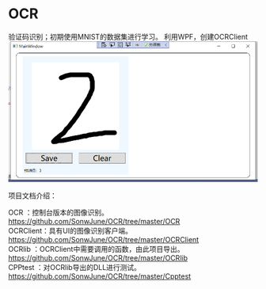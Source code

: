# OCR
验证码识别；初期使用MNIST的数据集进行学习。
利用WPF，创建OCRClient
![image text](https://github.com/SonwJune/OCR/blob/master/OCRClient/img/result.png)

项目文档介绍：

OCR      ：控制台版本的图像识别。<br>
<a>https://github.com/SonwJune/OCR/tree/master/OCR</a><br>
OCRClient：具有UI的图像识别客户端。<br>
<a>https://github.com/SonwJune/OCR/tree/master/OCRClient</a><br>
OCRlib   ：OCRClient中需要调用的函数，由此项目导出。<br>
<a>https://github.com/SonwJune/OCR/tree/master/OCRlib</a><br>
CPPtest  ：对OCRlib导出的DLL进行测试。<br>
<a>https://github.com/SonwJune/OCR/tree/master/Cpptest</a><br>

